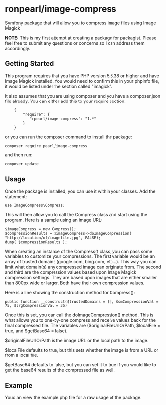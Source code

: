 # ronpearl/image-compress
Symfony package that will allow you to compress image files using Image Magick

**NOTE:** This is my first attempt at creating a package for packagist. Please feel free to submit any questions or concerns so I can address them accordingly.

## Getting Started
This program requires that you have PHP version 5.6.38 or higher and have Image Magick installed. You would need to confirm this in your phpinfo file, it would be listed under the section called "imagick". 

It also assumes that you are using composer and you have a composer.json file already. You can either add this to your require section:

```
    {
        "require": {
           "rpearl/image-compress": "1.*"
        }
    }
```

or you can run the composer command to install the package:

```
composer require pearl/image-compress
```

and then run:

```
composer update
```

## Usage
Once the package is installed, you can use it within your classes. Add the statement:

```
use ImageCompress\Compress;
```

This will then allow you to call the Compress class and start using the program. Here is a sample using an image URL:

```
$imageCompress = new Compress();
$compressionResults = $imageCompress->doImageCompression( "http://location/of/imagefile.jpg", FALSE);
dump( $compressionResults );
```

When creating an instance of the Compress() class, you can pass some variables to customize your compressions. The first variable would be an array of trusted domains (google.com, bing.com, etc...). This way you can limit what domain(s) any compressed image can originate from. The second and third are the compression values based upon Image Magick compression settings. They are based upon images that are either smaller than 800px wide or larger. Both have their own compression values. 

Here is a line showing the construction method for Compress():

```
public function __construct($trustedDomains = [], $smCompressionVal = 75, $lrgCompressionVal = 35)
```

Once this is set, you can call the doImageCompression() method. This is what allows you to one-by-one compress and receive values back for the final compressed file. The variables are ($originalFileUrlOrPath, $localFile = true, and $getBase64 = false). 

$originalFileUrlOrPath is the image URL or the local path to the image.

$localFile defaults to true, but this sets whether the image is from a URL or from a local file.

$getBase64 defaults to false, but you can set it to true if you would like to get the base64 results of the compressed file as well.

## Example
Youc an view the example.php file for a raw usage of the package.